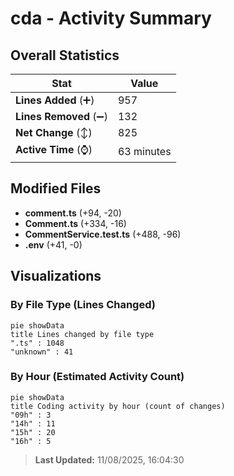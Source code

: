 # cda - Activity Summary 

## Overall Statistics

| Stat                   | Value                                                             |
| ---------------------- | ----------------------------------------------------------------- |
| **Lines Added** (➕)   | 957                                          |
| **Lines Removed** (➖) | 132                                        |
| **Net Change** (↕)    | 825                |
| **Active Time** (⌚)   | 63 minutes |


## Modified Files
- **comment.ts** (+94, -20)
- **Comment.ts** (+334, -16)
- **CommentService.test.ts** (+488, -96)
- **.env** (+41, -0)

## Visualizations

### By File Type (Lines Changed)

```mermaid
pie showData
title Lines changed by file type
".ts" : 1048
"unknown" : 41
```

### By Hour (Estimated Activity Count)

```mermaid
pie showData
title Coding activity by hour (count of changes)
"09h" : 3
"14h" : 11
"15h" : 20
"16h" : 5
```


> **Last Updated:** 11/08/2025, 16:04:30
